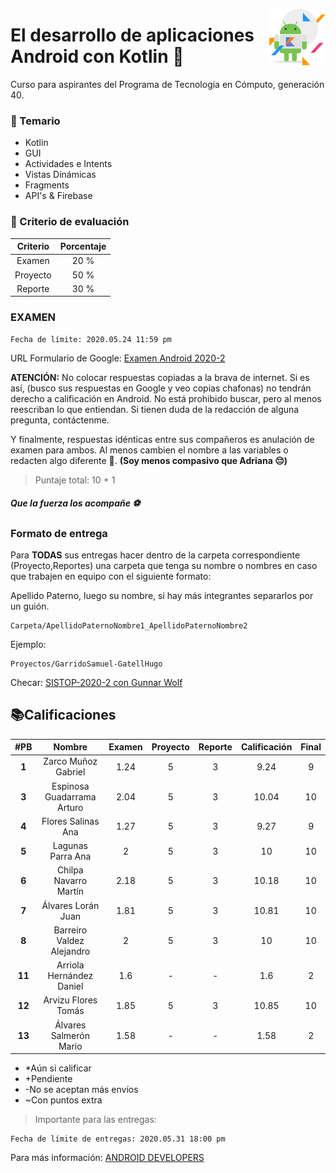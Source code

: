 <p>
  <img src="img/s.png" align = "right"  width="90" height="90"/>
</p>

# El desarrollo de aplicaciones Android con Kotlin 📱

Curso para aspirantes del Programa de Tecnología en Cómputo, generación 40.

### 👀 Temario

- Kotlin
- GUI
- Actividades e Intents
- Vistas Dinámicas
- Fragments
- API's & Firebase

### 🐢 Criterio de evaluación 

|  Criterio   | Porcentaje |
|:----------: |:----------:|
|   Examen    |    20 %    |
|  Proyecto   |    50 %    |
|   Reporte   |    30 %    |

### EXAMEN

```
Fecha de límite: 2020.05.24 11:59 pm
```


URL Formulario de Google: [Examen Android 2020-2](https://forms.gle/sH8ffmCZmMgepsSd6)

**ATENCIÓN:** No colocar respuestas copiadas a la brava de internet. Si es así, (busco sus respuestas en Google y veo copias chafonas) no tendrán derecho a calificación en Android. No está prohibido buscar, pero al menos reescriban lo que entiendan. Si tienen duda de la redacción de alguna pregunta, contáctenme. 

Y finalmente, respuestas idénticas entre sus compañeros es anulación de examen para ambos. Al menos cambien el nombre a las variables o redacten algo diferente 👀.  **(Soy menos compasivo que Adriana 😔)**

> Puntaje total: 10 + 1

##### Que la fuerza los acompañe ⚽️

### Formato de entrega

Para **TODAS** sus entregas hacer dentro de la carpeta correspondiente (Proyecto,Reportes) una carpeta que tenga su nombre o nombres en caso que trabajen en equipo con el siguiente formato:

Apellido Paterno, luego su nombre, si hay más integrantes separarlos por un guión.

```
Carpeta/ApellidoPaternoNombre1_ApellidoPaternoNombre2
```

Ejemplo:

```
Proyectos/GarridoSamuel-GatellHugo
```

Checar: [SISTOP-2020-2 con Gunnar Wolf](https://github.com/SamArtGS/sistop-2020-2/tree/master/tareas/2)

## 📚Calificaciones 



| #PB|  Nombre   | Examen|  Proyecto  | Reporte |Calificación|Final|
|:-:|:----------: |:----------:|:-------: |:-------:|:-------:|:-------:|
|**1**|Zarco Muñoz Gabriel        | 1.24 | 5 | 3 | 9.24 |9
|**3**|Espinosa Guadarrama Arturo | 2.04 | 5 | 3 | 10.04 |10
|**4**|Flores Salinas Ana         | 1.27 | 5 | 3 | 9.27 |9
|**5**|Lagunas Parra Ana          | 2 | 5 | 3 | 10 | 10
|**6**|Chilpa Navarro Martín      | 2.18 | 5 | 3 | 10.18 |10
|**7**|Álvares Lorán Juan         | 1.81 | 5 | 3 | 10.81 |10
|**8**|Barreiro Valdez Alejandro  | 2 | 5 | 3 | 10 | 10
|**11**|Arriola Hernández Daniel  | 1.6 | - | - | 1.6 |2
|**12**|Arvizu Flores Tomás       | 1.85 | 5 | 3 | 10.85 |10
|**13**|Álvares Salmerón Mario    | 1.58 | - | - | 1.58 |2

- *Aún si calificar
- +Pendiente
- -No se aceptan más envíos
- ~Con puntos extra

> Importante para las entregas:

```
Fecha de límite de entregas: 2020.05.31 18:00 pm
```



Para más información: [ANDROID DEVELOPERS](https://developer.android.com)


